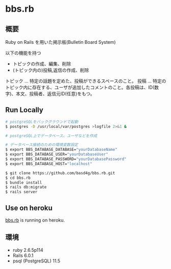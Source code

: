# bbs.rb

## 概要

Ruby on Rails を用いた掲示板(Bulletin Board System)

以下の機能を持つ

- トピックの作成、編集、削除
- (トピック内の)投稿,返信の作成、削除

トピック ... 特定の話題を定めた、投稿ができるスペースのこと。
投稿 ... 特定のトピック内に存在する、ユーザが追加したコメントのこと。各投稿は、ID(数字)、本文、投稿者、返信元ID(任意)をもつ。

## Run Locally

```sh
# postgreSQLをバックグラウンドで起動
$ postgres -D /usr/local/var/postgres >logfile 2>&1 &

# postgreSQL上でデータベース、ユーザなどを作成

# データベース接続のための環境変数設定
$ export BBS_DATABASE_DATABASE="yourDatabaseName"
$ export BBS_DATABASE_USER="yourDatabaseUser"
$ export BBS_DATABASE_PASSWORD="yourDatabasePassword"
$ export BBS_DATABASE_HOST="localhost"

$ git clone https://github.com/basd4g/bbs.rb.git
$ cd bbs.rb
$ bundle install
$ rails db:migrate
$ rails server
```

## Use on heroku

[bbs.rb](http://bbs-rb.herokuapp.com/) is running on heroku.

## 環境

- ruby 2.6.5p114
- Rails 6.0.1
- psql (PostgreSQL) 11.5

